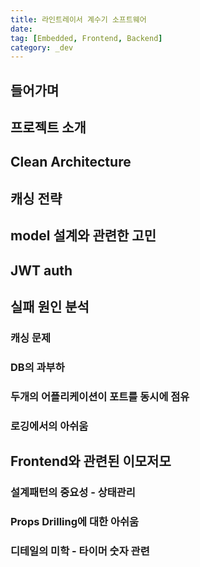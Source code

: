```yaml
---
title: 라인트레이서 계수기 소프트웨어
date:
tag: [Embedded, Frontend, Backend]
category: _dev
---
```


## 들어가며

## 프로젝트 소개

## Clean Architecture

## 캐싱 전략

## model 설계와 관련한 고민

## JWT auth

## 실패 원인 분석

### 캐싱 문제

### DB의 과부하

### 두개의 어플리케이션이 포트를 동시에 점유

### 로깅에서의 아쉬움

## Frontend와 관련된 이모저모

### 설계패턴의 중요성 - 상태관리

### Props Drilling에 대한 아쉬움

### 디테일의 미학 - 타이머 숫자 관련

